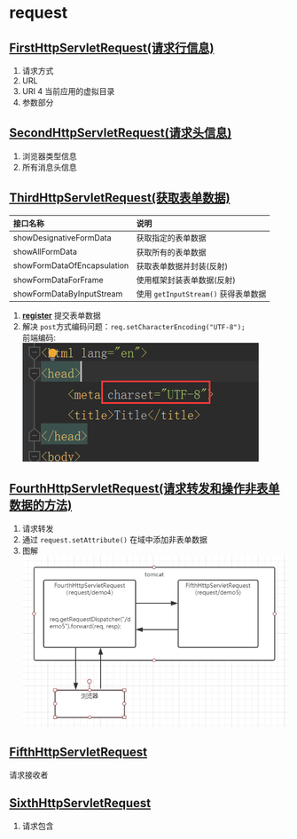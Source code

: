 # request
## [FirstHttpServletRequest(请求行信息)](src/main/java/org/lzn/FirstHttpServletRequest.java)
1. 请求方式
2. URL
3. URI
4 当前应用的虚拟目录
5. 参数部分
## [SecondHttpServletRequest(请求头信息)](src/main/java/org/lzn/SecondHttpServletRequest.java)
1. 浏览器类型信息
2. 所有消息头信息
## [ThirdHttpServletRequest(获取表单数据)](src/main/java/org/lzn/ThirdHttpServletRequest.java)
|接口名称|说明|
|:-|:-|
|showDesignativeFormData|获取指定的表单数据|
|showAllFormData|获取所有的表单数据|
|showFormDataOfEncapsulation|获取表单数据并封装(反射)|
|showFormDataForFrame|使用框架封装表单数据(反射)|
|showFormDataByInputStream|使用 `getInputStream()` 获得表单数据|

1. **[register](webapp/register.html)** 提交表单数据<br/>
2. 解决 `post`方式编码问题：`req.setCharacterEncoding("UTF-8");`<br/>
前端编码:<br/>
![charset](../images/request/frontCharset.png)
## [FourthHttpServletRequest(请求转发和操作非表单数据的方法)](src/main/java/org/lzn/FourthHttpServletRequest.java)
1. 请求转发
2. 通过 `request.setAttribute()` 在域中添加非表单数据
3. 图解<br/>
![转发](../images/request/forward.png)
## [FifthHttpServletRequest](src/main/java/org/lzn/FifthHttpServletRequest.java)
请求接收者
## [SixthHttpServletRequest](src/main/java/org/lzn/SixthHttpServletRequest.java)
1. 请求包含
